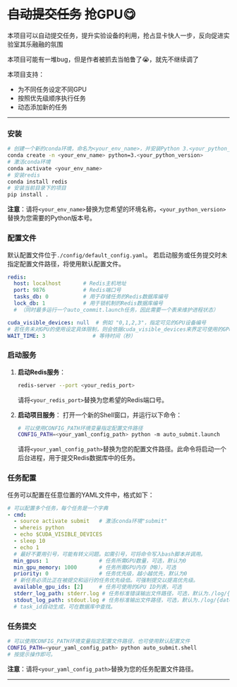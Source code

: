 # <del>自动提交任务</del> 抢GPU😋
本项目可以自动提交任务，提升实验设备的利用，抢占显卡快人一步，反向促进实验室其乐融融的氛围

本项目可能有一堆bug，但是作者被抓去当帕鲁了😭，就先不继续调了

本项目支持：
 - 为不同任务设定不同GPU
 - 按照优先级顺序执行任务
 - 动态添加新的任务
---

### 安装

```bash
# 创建一个新的conda环境，命名为<your_env_name>，并安装Python 3.<your_python_version>
conda create -n <your_env_name> python=3.<your_python_version>
# 激活conda环境
conda activate <your_env_name>
# 安装redis
conda install redis
# 安装当前目录下的项目
pip install .
```

**注意**：请将`<your_env_name>`替换为您希望的环境名称，`<your_python_version>`替换为您需要的Python版本号。

### 配置文件

默认配置文件位于`./config/default_config.yaml`。
若启动服务或任务提交时未指定配置文件路径，将使用默认配置文件。

```yaml
redis:
  host: localhost       # Redis主机地址
  port: 9876            # Redis端口号
  tasks_db: 0           # 用于存储任务的Redis数据库编号
  lock_db: 1            # 用于锁机制的Redis数据库编号
  # （同时最多运行一个auto_commit.launch任务，因此需要一个表来维护进程状态）

cuda_visible_devices: null  # 例如 "0,1,2,3"，指定可见的GPU设备编号
# 若任务未对GPU的使用设定具体限制，则会依据cuda_visible_devices来界定可使用的GPU范围
WAIT_TIME: 3               # 等待时间（秒）
```

### 启动服务

1. **启动Redis服务**：
   ```bash
   redis-server --port <your_redis_port>
   ```
   请将`<your_redis_port>`替换为您希望的Redis端口号。

2. **启动项目服务**：
   打开一个新的Shell窗口，并运行以下命令：
   ```bash
   # 可以使用CONFIG_PATH环境变量指定配置文件路径
   CONFIG_PATH=<your_yaml_config_path> python -m auto_submit.launch
   ```
   请将`<your_yaml_config_path>`替换为您的配置文件路径。此命令将启动一个后台进程，用于提交Redis数据库中的任务。

### 任务配置

任务可以配置在任意位置的YAML文件中，格式如下：

```yaml
# 可以配置多个任务，每个任务是一个字典
- cmd:
  - source activate submit   # 激活conda环境"submit"
  - whereis python
  - echo $CUDA_VISIBLE_DEVICES
  - sleep 10
  - echo 1
  # 最好不要用引号，可能有转义问题。如需引号，可将命令写入bash脚本并调用。
  min_gpus: 1                # 任务所需GPU数量，可选，默认为0
  min_gpu_memory: 1000       # 任务所需GPU内存（MB），可选
  priority: 0                # 任务优先级，越小越优先，默认为0
  # 新任务必须比正在被提交和运行的任务优先级低。可强制提交以提高优先级。
  available_gpu_ids: [2]     # 任务可使用的GPU ID列表，可选
  stderr_log_path: stderr.log # 任务标准错误输出文件路径，可选，默认为./log/{datetime}_{task_id}.stderr
  stdout_log_path: stdout.log # 任务标准输出文件路径，可选，默认为./log/{datetime}_{task_id}.stdout
  # task_id自动生成，可在数据库中查找。
```

### 任务提交

```bash
# 可以使用CONFIG_PATH环境变量指定配置文件路径，也可使用默认配置文件
CONFIG_PATH=<your_yaml_config_path> python auto_submit.shell
# 按提示操作即可。
```

**注意**：请将`<your_yaml_config_path>`替换为您的任务配置文件路径。

---
